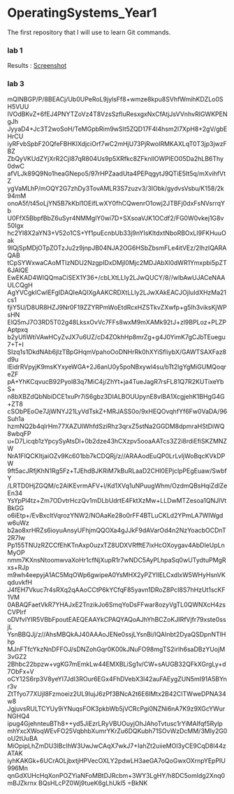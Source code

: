 # OperatingSystems_Year1
The first repository that I will use to learn Git commands.


### lab 1

Results : [Screenshot](https://github.com/RalphCruz18/OperatingSystems_Year1/blob/main/lab-1/lab-1.JPG)

### lab 3

mQINBGP/P/8BEACj/Ub0UPeRoL9jylsFf8+wmze8kpu8SVhfWmihKDZLo0SH5VUU
IVOdBKvZ+6fEJ4PNYTZoVz4T8VzsSzfIuResxgxNxCfAtjJsVVnhvRIGWKPENgJh
JyyaD4+Jc3T2woSoH/TeMGpbRim9wSlt5ZQD17F4l4hsm2l7XpH8+2gV/gbEHrCU
iyRFvbSpbF20QfeFBHKlXdjciOrf7wC2mHjU73PjRwoIRMKAXLqT0T3jp3jwzFBZ
ZbQyVKUdZYjXrR2CjI87qR804Us9p5XRfkc8ZFknllOWPlEO05Da2hLB6Thy0dwC
afVLJk89Q9No1heaGNepo5/97rHPZaadUta4PEPqgytJ9QTiE5It5q/mXvihfVtZ
ygVaMLhP/mOQY2G7zhDy3TovAMLR3S7zuzv3/3IObk/gydvsVsbu/K158/2k94mM
onoA5f/t45oLjYN5B7kKbl1OEifLwXY0fhCQwenrO1owj2JTBFj0dxFsNVsrrqYb
U0FfX5BbpfBbZ6uSyr4NMMglY0wi7D+SXsoaVJK1OCdf2/FG0W0vkej1G8v50Igx
hc2YI8X2aYN3+V52o1CS+Yf1puEcnbUb33j9nYIsKltdxtNboRBOxLI9FKHuuOak
9lQjSpMDjOTpZOTzJu2z9jnpJB04NJA2OG6HSbZbsmFLe4itVEz/2IhzIQARAQAB
tCpSYWxwaCAoMTIzNDU2NzgpIDxDMjI0Mjc2MDJAbXl0dWR1Ymxpbi5pZT6JAlQE
EwEKAD4WIQQmaCiSEX1Y36+/cbLXtLLIy2LJwQUCY/8//wIbAwUJACeNAAULCQgH
AgYVCgkICwIEFgIDAQIeAQIXgAAKCRDXtLLIy2LJwXAkEACJOjluIdXHzMa21cs1
fjiY5U/D8UR8HZJ9Nr0F19ZZYRPmWoEtdRcxHZSTkvZXwfp+g5lh3viksKjWPsHN
ElQ5mJ7O3RD5T02g48LksxOvVc7FFs8wxM9mXAMk92tJ+zl9BPLoz+PLZPAptpxq
b2yUfiWtiVAwHCyZvJX7u6UZ/cD4ZOkhHp8mrZg+g4J0YimK7gCJbTEuegu7+T+I
SIzq1s1DkdNAb6jlzTBpGHqmVpahoOoDNHrRk0hXYiSfIiybX/GAWTSAXFaz8d9u
lEidrRVpyjK9msKYxyeWGA+2J6anU0y5poNBxywl4su/bTt2lgYgMiGUMQoqreZF
pA+YhKCqvucB92Pyol83q7MiC4j/ZhYt+ja4TueJagR7rsFL81Q7R2KUTixeYbS+
n8bXBZdQbNbiDCE1xuPr7iS6gbz3DIALBOUUpynE8vlBA1XcgjehK1BHgG4G+ZT8
cSObPEoOe7JjWNYJ21LyVdTskZ+MRJASS0o/9xHEQOvqhfYf6Fw0VaDA/96Suh1a
hzmNQ2b4qlrHm77XAZUlWhfdSziRhz3qrxZ5stNa2GGDM8dpmraHStDiWQ8wbqFP
u+D7Licqb1zYpcySyAtsDl+0b2dze43hCXzpv5ooaAATcs3Z2i8rdiEfiSKZMNZW
NrA1FlQCKItjaiOZv9Kc601bb7kCDQRj/z//ARAAodEuQP0LrLvljWoBqcKVkDPW
9ft5acJRfjKhN1Rg5Fz+TJEhdBJKRiM7kBuRLaaD2CHl0EPjclpPEgEuaw/SwbfY
/LRTD0HjZGQM/c2AIKEvrmAFV+l/Kd1XVq1uNPuugWhm/OzdmQBsHqiZdlZeEn34
YsYpPl4tz+Zm7ODvtrHczQv1mDLbUdrtE4FktXzMw+LLDwMTZesoa1QNJlVtBkGG
o6iEtp+/EvBxcltVqrozYNW2/NOAaKe28o0rFF4BTLuCKLd2YPmLA7WIWgdw6uWz
b2ao8xrHRZs6ioyuAnsyUFhjmQQOXa4gJJkF9dAVarOd4n2NzYoacbOCDnT2R7Iw
Pp155TNUzRZCCfEhKTnAxp0uzxTZ8UDXVRfftE7ixHcOXoygav4AbDleUpLnMyOP
nmm7KXnsNtoomwvaXoHr1cfNjXupR1r7wNDC5AyPLhpaSq0wUTydtuPMgRxs+RJp
m9wh4eepyjA1AC5MqOWp6gwipeA0YsMHX2yPZYlIELCxdlxW5WHyHsnVKqduvkfH
J4fEH7Vkuc7r4sRXq2qAAoCCtP6kYCfqF85yavn1DRoZ8PcI8S7hHzUt1scKF1VM
0ABAQFaetVkR7YHAJxE2TnzikJo6SmqYoDsFFwar8ozyVgTL0QWNXcH4zsCVPlrf
oDVfvlYIR5VBbFpoutEAEQEAAYkCPAQYAQoAJhYhBCZoKJIRfVjfr79xste0ssjL
YsnBBQJj/z//AhsMBQkAJ40AAAoJENe0ssjLYsnBi/IQAInbt2DyaQSDpnNTlHhp
MJnFTfcYkzNnDFFOJ/sDNZohGqr0K00kJNuFO98mgTS2irIh6saDBzYUojM3vGZ2
2Bhbc22bpzw+vgKG7mEmkLw44EMXBLiSg1v/CW+sAUGB32QFkXGrgLy+d7ObFx+V
oCY12S6rp3V8yeYI7JdI3ROur6EGx4FhDVebX3I42auFAEygZUN5mI91A5BYnr3v
ZtTfyo77XUjI8Fzmoeiz2UL9lujJ6zPf3BNcA2t6E6lMtx2B42CITWweDPNA34w8
JgjuvsRULTCYUy9iYNuqsFOK3pkbWb5jVCRcPgi0NZNi6nA7K9z9XGcYWurNGHQ4
ipug4GjehnteuBTh8++yd5JiEzrLRyVBUOuyjOhJAhoTvtusc1rYiMAIfqf5Rylp
mhYxcXWoqWEvFO25VqbhbXumrYKrZu6DQKubh71SOvWzDcMM/3MIy2G0oU2tUuBA
MiOpipLhZmDU3lBcIhW3UwJwCAqX7wkJ7+IahZt2uiieMOl3yCE9CqD8l44zATAK
iyhKAKGk+6UCrAOLjbxtjHPVecOXLY2pdwLH3aeGA7oQoGwxOXrnpYEpPIU996Mn
qnGdXUHcHqXonPOZYiaNFoMBtDJRcbm+3WY3LgHY/h8DC5omldg2Xnq0mBJZkrnx
BQsHLcPZ0Wj9tueK6gLhUkl5
=BkNK
